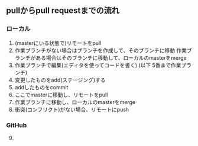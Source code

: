 ## pullからpull requestまでの流れ
### ローカル
1. (masterにいる状態で)リモートをpull
2. 作業ブランチがない場合はブランチを作成して、そのブランチに移動
  作業ブランチがある場合はそのブランチに移動して、ローカルのmasterをmerge
3. 作業ブランチで編集(エディタを使ってコードを書く) (以下 5番まで作業ブランチ)
4. 変更したものをadd(ステージング)する
5. addしたものをcommit
6. ここでmasterに移動し、リモートをpull
7. 作業ブランチに移動し、ローカルのmasterをmerge
8. 衝突(コンフリクト)がない場合、リモートにpush
### GitHub
9. 
